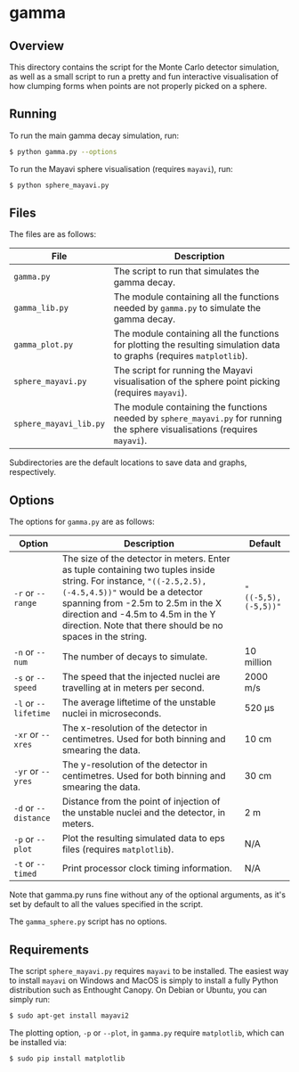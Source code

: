 # gamma

## Overview

This directory contains the script for the Monte Carlo detector simulation, as well as a small script to run a pretty and fun interactive visualisation of how clumping forms when points are not properly picked on a sphere.

## Running

To run the main gamma decay simulation, run:

```bash
$ python gamma.py --options
```

To run the Mayavi sphere visualisation (requires `mayavi`), run:

```bash
$ python sphere_mayavi.py
```

## Files

The files are as follows:

| File | Description |
| ---- | ----------- |
| `gamma.py` | The script to run that simulates the gamma decay. |
| `gamma_lib.py` | The module containing all the functions needed by `gamma.py` to simulate the gamma decay. |
| `gamma_plot.py` | The module containing all the functions for plotting the resulting simulation data to graphs (requires `matplotlib`). |
| `sphere_mayavi.py` | The script for running the Mayavi visualisation of the sphere point picking (requires `mayavi`). |
| `sphere_mayavi_lib.py` | The module containing the functions needed by `sphere_mayavi.py` for running the sphere visualisations (requires `mayavi`). |

Subdirectories are the default locations to save data and graphs, respectively.

## Options

The options for `gamma.py` are as follows:

| Option | Description | Default |
| ------ | ----------- | ------- |
| `-r` or `--range` | The size of the detector in meters. Enter as tuple containing two tuples inside string. For instance, `"((-2.5,2.5),(-4.5,4.5))"` would be a detector spanning from -2.5m to 2.5m in the X direction and -4.5m to 4.5m in the Y direction. Note that there should be no spaces in the string. | `"((-5,5),(-5,5))"` |
| `-n` or `--num` | The number of decays to simulate. | 10 million |
| `-s` or `--speed` | The speed that the injected nuclei are travelling at in meters per second. | 2000 m/s |
| `-l` or `--lifetime` | The average liftetime of the unstable nuclei in microseconds. | 520 &mu;s |
| `-xr` or `--xres` | The x-resolution of the detector in centimetres. Used for both binning and smearing the data. | 10 cm |
| `-yr` or `--yres` | The y-resolution of the detector in centimetres. Used for both binning and smearing the data. | 30 cm |
| `-d` or `--distance` | Distance from the point of injection of the unstable nuclei and the detector, in meters. | 2 m |
| `-p` or `--plot` | Plot the resulting simulated data to eps files (requires `matplotlib`). | N/A |
| `-t` or `--timed` | Print processor clock timing information. | N/A |

Note that gamma.py runs fine without any of the optional arguments, as it's set by default to all the values specified in the script.

The `gamma_sphere.py` script has no options.

## Requirements

The script `sphere_mayavi.py` requires `mayavi` to be installed. The easiest way to install `mayavi` on Windows and MacOS is simply to install a fully Python distribution such as Enthought Canopy. On Debian or Ubuntu, you can simply run:

```bash
$ sudo apt-get install mayavi2
```

The plotting option, `-p` or `--plot`, in `gamma.py` require `matplotlib`, which can be installed via:

```bash
$ sudo pip install matplotlib
```
